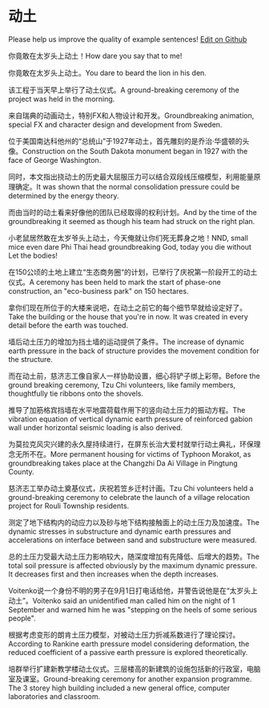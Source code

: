 # 动土

Please help us improve the quality of example sentences! [Edit on Github](https://github.com/jiyushe/jiyu-example-sentence-source/blob/main/chinese/dongtu_1.md)

<p><span class="chinese">你竟敢在太岁头上动土！</span><span class="english">How dare you say that to me!</span></p>

<p><span class="chinese">你竟敢在太岁头上动土。</span><span class="english">You dare to beard the lion in his den.</span></p>

<p><span class="chinese">该工程于当天早上举行了动土仪式。</span><span class="english">A ground-breaking ceremony of the project was held in the morning.</span></p>

<p><span class="chinese">来自瑞典的动画动土，特别FX和人物设计和开发。</span><span class="english">Groundbreaking animation, special FX and character design and development from Sweden.</span></p>

<p><span class="chinese">位于美国南达科他州的“总统山”于1927年动土，首先雕刻的是乔治·华盛顿的头像。</span><span class="english">Construction on the South Dakota monument began in 1927 with the face of George Washington.</span></p>

<p><span class="chinese">同时，本文指出挠动土的历史最大屈服压力可以结合双段线压缩模型，利用能量原理确定。</span><span class="english">It was shown that the normal consolidation pressure could be determined by the energy theory.</span></p>

<p><span class="chinese">而由当时的动土看来好像他的团队已经取得的权利计划。</span><span class="english">And by the time of the groundbreaking it seemed as though his team had struck on the right plan.</span></p>

<p><span class="chinese">小老鼠居然敢在太岁爷头上动土，今天俺就让你们死无葬身之地！</span><span class="english">NND, small mice even dare Phi Thai head groundbreaking God, today you die without Let the bodies!</span></p>

<p><span class="chinese">在150公顷的土地上建立“生态商务圈“的计划，已举行了庆祝第一阶段开工的动土仪式。</span><span class="english">A ceremony has been held to mark the start of phase-one construction, an "eco-business park" on 150 hectares.</span></p>

<p><span class="chinese">拿你们现在所位于的大楼来说吧，在动土之前它的每个细节早就给设定好了。</span><span class="english">Take the building or the house that you're in now. It was created in every detail before the earth was touched.</span></p>

<p><span class="chinese">墙后动土压力的增加为挡土墙的运动提供了条件。</span><span class="english">The increase of dynamic earth pressure in the back of structure provides the movement condition for the structure.</span></p>

<p><span class="chinese">而在动土前，慈济志工像自家人一样协助设置，细心将铲子绑上彩带。</span><span class="english">Before the ground breaking ceremony, Tzu Chi volunteers, like family members, thoughtfully tie ribbons onto the shovels.</span></p>

<p><span class="chinese">推导了加筋格宾挡墙在水平地震荷载作用下的竖向动土压力的振动方程。</span><span class="english">The vibration equation of vertical dynamic earth pressure of reinforced gabion wall under horizontal seismic loading is also derived.</span></p>

<p><span class="chinese">为莫拉克风灾兴建的永久屋持续进行，在屏东长治大爱村就举行动土典礼，环保理念无所不在。</span><span class="english">More permanent housing for victims of Typhoon Morakot, as groundbreaking takes place at the Changzhi Da Ai Village in Pingtung County.</span></p>

<p><span class="chinese">慈济志工举办动土奠基仪式，庆祝若笠乡迁村计画。</span><span class="english">Tzu Chi volunteers held a ground-breaking ceremony to celebrate the launch of a village relocation project for Rouli Township residents.</span></p>

<p><span class="chinese">测定了地下结构内的动应力以及砂与地下结构接触面上的动土压力及加速度。</span><span class="english">The dynamic stresses in substructure and dynamic earth pressures and accelerations on interface between sand and substructure were measured.</span></p>

<p><span class="chinese">总的土压力受最大动土压力影响较大，随深度增加有先降低、后增大的趋势。</span><span class="english">The total soil pressure is affected obviously by the maximum dynamic pressure. It decreases first and then increases when the depth increases.</span></p>

<p><span class="chinese">Voitenko说一个身份不明的男子在9月1日打电话给他，并警告说他是在“太岁头上动土”。</span><span class="english">Voitenko said an unidentified man called him on the night of 1 September and warned him he was "stepping on the heels of some serious people".</span></p>

<p><span class="chinese">根据考虑变形的朗肯土压力模型，对被动土压力折减系数进行了理论探讨。</span><span class="english">According to Rankine earth pressure model considering deformation, the reduced coefficient of a passive earth pressure is explored theoretically.</span></p>

<p><span class="chinese">培群举行扩建新教学楼动土仪式。三层楼高的新建筑的设施包括新的行政室，电脑室及课室。</span><span class="english">Ground-breaking ceremony for another expansion programme. The 3 storey high building included a new general office, computer laboratories and classroom.</span></p>

